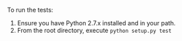To run the tests:

1.  Ensure you have Python 2.7.x installed and in your path.
2.  From the root directory, execute `python setup.py test`